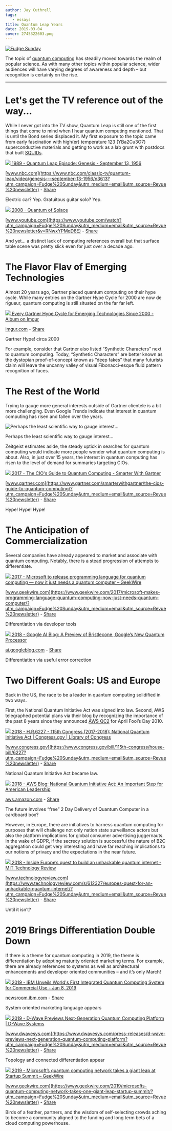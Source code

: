 ```yaml
--- 
author: Jay Cuthrell
tags:
   - essays
title: Quantum Leap Years 
date: 2019-03-04 
cover: 2745322603.png 
---
```


[![Fudge Sunday](https://s3.amazonaws.com/revue/profile_covers/images/000/000/668/cover/fudgesunday.png?1555458156) ](https://www.getrevue.co/profile/jaycuthrell?utm_campaign=Issue&utm_content=profileimage&utm_medium=email&utm_source=Fudge+Sunday)  
  
The topic of [quantum computing](https://en.wikipedia.org/wiki/Quantum_computing?utm_campaign=Fudge%20Sunday&utm_medium=email&utm_source=Revue%20newsletter) has steadily moved towards the realm of popular science. As with many other topics within popular science, wider audiences will have varying degrees of awareness and depth – but recognition is certainly on the rise.  
  
* * *  
  
# Let's get the TV reference out of the way...  
  
While I never got into the TV show, Quantum Leap is still one of the first things that come to mind when I hear quantum computing mentioned. That is until the Bond series displaced it. My first exposure to the topic came from early fascination with high(er) temperature 123 (YBa2Cu3O7) superconductive materials and getting to work as a lab grunt with postdocs that built [SQUIDs](http://digests.fudgesunday.com/issues/virtual-reality-80s-and-90s-nostalgia-41351?utm_campaign=Fudge%20Sunday&utm_medium=email&utm_source=Revue%20newsletter).  
  
[![](https://s3.amazonaws.com/revue/items/images/004/310/592/thumb/140314_2757998_Genesis___September_13__1956_anvver_1.jpg?1551672149) ](https://www.nbc.com/classic-tv/quantum-leap/video/genesis---september-13-1956/n3613?utm_campaign=Fudge%20Sunday&utm_medium=email&utm_source=Revue%20newsletter)[1989 - Quantum Leap Episode: Genesis - September 13, 1956](https://www.nbc.com/classic-tv/quantum-leap/video/genesis---september-13-1956/n3613?utm_campaign=Fudge%20Sunday&utm_medium=email&utm_source=Revue%20newsletter)

[www.nbc.com](https://www.nbc.com/classic-tv/quantum-leap/video/genesis---september-13-1956/n3613?utm_campaign=Fudge%20Sunday&utm_medium=email&utm_source=Revue%20newsletter) - [Share](http://rev.vu/P9X3r8?utm_campaign=Issue&utm_content=share&utm_medium=email&utm_source=Fudge+Sunday)

Electric car? Yep. Gratuitous guitar solo? Yep.  
  
[![](https://s3.amazonaws.com/revue/items/images/004/310/597/thumb/maxresdefault.jpg?1551672481) ](https://www.youtube.com/watch?utm_campaign=Fudge%20Sunday&utm_medium=email&utm_source=Revue%20newsletter&v=RNwxYPMqD8E)[2008 - Quantum of Solace](https://www.youtube.com/watch?utm_campaign=Fudge%20Sunday&utm_medium=email&utm_source=Revue%20newsletter&v=RNwxYPMqD8E)

[www.youtube.com](https://www.youtube.com/watch?utm_campaign=Fudge%20Sunday&utm_medium=email&utm_source=Revue%20newsletter&v=RNwxYPMqD8E) - [Share](http://rev.vu/Jy9aM1?utm_campaign=Issue&utm_content=share&utm_medium=email&utm_source=Fudge+Sunday)

And yet… a distinct lack of computing references overall but that surface
table scene was pretty slick even for just over a decade ago.  
  
# The Flavor Flav of Emerging Technologies  
  
Almost 20 years ago, Gartner placed quantum computing on their hype cycle.
While many entries on the Gartner Hype Cycle for 2000 are now de rigueur,
quantum computing is still situated on the far far left.  
  
[![](https://s3.amazonaws.com/revue/items/images/004/310/536/thumb/T4R2svz.jpg?1551670826) ](https://imgur.com/gallery/noBKI?utm_campaign=Fudge%20Sunday&utm_medium=email&utm_source=Revue%20newsletter)[Every Gartner Hype Cycle for Emerging Technologies Since 2000 - Album on Imgur](https://imgur.com/gallery/noBKI?utm_campaign=Fudge%20Sunday&utm_medium=email&utm_source=Revue%20newsletter)

[imgur.com](https://imgur.com/gallery/noBKI?utm_campaign=Fudge%20Sunday&utm_medium=email&utm_source=Revue%20newsletter) - [Share](http://rev.vu/jWdlqB?utm_campaign=Issue&utm_content=share&utm_medium=email&utm_source=Fudge+Sunday)

Gartner Hype! circa 2000  
  
For example, consider that Gartner also listed “Synthetic Characters” next to
quantum computing. Today, “Synthetic Characters” are better known as the
dystopian proof-of-concept known as “deep fakes” that many futurists claim
will leave the uncanny valley of visual Fibonacci-esque fluid pattern
recognition of faces.  
  
# The Rest of the World  
  
Trying to gauge more general interests outside of Gartner clientele is a bit
more challenging. Even Google Trends indicate that interest in quantum
computing has risen and fallen over the years.  
  
![Perhaps the least scientific way to gauge interest...](https://s3.amazonaws.com/revue/items/images/004/310/522/mail/Screenshot_from_2019-03-03_21-23-52.png?1551669965)

Perhaps the least scientific way to gauge interest...  
  
Zeitgeist estimates aside, the steady uptick in searches for quantum computing
would indicate more people wonder what quantum computing is about. Also, in
just over 15 years, the interest in quantum computing has risen to the level
of demand for summaries targeting CIOs.  
  
[![](https://s3.amazonaws.com/revue/items/images/004/310/524/thumb/PR_338248_CIOsGuideToQuantumComputing_EmergingTechHypeCycle.jpg?1551670080) ](https://www.gartner.com/smarterwithgartner/the-cios-guide-to-quantum-computing/?utm_campaign=Fudge%20Sunday&utm_medium=email&utm_source=Revue%20newsletter)[2017 - The CIO's Guide to Quantum Computing - Smarter With Gartner](https://www.gartner.com/smarterwithgartner/the-cios-guide-to-quantum-computing/?utm_campaign=Fudge%20Sunday&utm_medium=email&utm_source=Revue%20newsletter)

[www.gartner.com](https://www.gartner.com/smarterwithgartner/the-cios-guide-to-quantum-computing/?utm_campaign=Fudge%20Sunday&utm_medium=email&utm_source=Revue%20newsletter) - [Share](http://rev.vu/dM7aqG?utm_campaign=Issue&utm_content=share&utm_medium=email&utm_source=Fudge+Sunday)

Hype! Hype! Hype!  
  
  
# The Anticipation of Commercialization  
  
Several companies have already appeared to market and associate with quantum
computing. Notably, there is a stead progression of attempts to differentiate.  
  
[![](https://s3.amazonaws.com/revue/items/images/004/305/402/thumb/screenshot_317.png?1551503882) ](https://www.geekwire.com/2017/microsoft-makes-programming-language-quantum-computing-now-just-needs-quantum-computer/?utm_campaign=Fudge%20Sunday&utm_medium=email&utm_source=Revue%20newsletter)[2017 - Microsoft to release programming language for quantum computing — now it just needs a quantum computer – GeekWire](https://www.geekwire.com/2017/microsoft-makes-programming-language-quantum-computing-now-just-needs-quantum-computer/?utm_campaign=Fudge%20Sunday&utm_medium=email&utm_source=Revue%20newsletter)

[www.geekwire.com](https://www.geekwire.com/2017/microsoft-makes-programming-language-quantum-computing-now-just-needs-quantum-computer/?utm_campaign=Fudge%20Sunday&utm_medium=email&utm_source=Revue%20newsletter) - [Share](http://rev.vu/69kYN4?utm_campaign=Issue&utm_content=share&utm_medium=email&utm_source=Fudge+Sunday)

Differentiation via developer tools  
  
[![](https://s3.amazonaws.com/revue/items/images/004/310/564/thumb/image2.png?1551671363) ](https://ai.googleblog.com/2018/03/a-preview-of-bristlecone-googles-new.html?utm_campaign=Fudge%20Sunday&utm_medium=email&utm_source=Revue%20newsletter)[2018 - Google AI Blog: A Preview of Bristlecone, Google’s New Quantum Processor](https://ai.googleblog.com/2018/03/a-preview-of-bristlecone-googles-new.html?utm_campaign=Fudge%20Sunday&utm_medium=email&utm_source=Revue%20newsletter)

[ai.googleblog.com](https://ai.googleblog.com/2018/03/a-preview-of-bristlecone-googles-new.html?utm_campaign=Fudge%20Sunday&utm_medium=email&utm_source=Revue%20newsletter) - [Share](http://rev.vu/ae9n15?utm_campaign=Issue&utm_content=share&utm_medium=email&utm_source=Fudge+Sunday)

Differentiation via useful error correction  
  
# Two Different Goals: US and Europe  
  
Back in the US, the race to be a leader in quantum computing solidified in two
ways.

First, the National Quantum Initiative Act was signed into law. Second, AWS telegraphed potential plans via their blog by recognizing the importance of the past 8 years since they announced [AWS QC2](https://aws.amazon.com/blogs/aws/introducing-qc2-the-quantum-compute-cloud/?utm_campaign=Fudge%20Sunday&utm_medium=email&utm_source=Revue%20newsletter) for April Fool’s Day 2010.  
  
[![](https://s3.amazonaws.com/revue/items/images/004/305/406/thumb/FB_opengraph1200by630.jpg?1551504213) ](https://www.congress.gov/bill/115th-congress/house-bill/6227?utm_campaign=Fudge%20Sunday&utm_medium=email&utm_source=Revue%20newsletter)[2018 - H.R.6227 - 115th Congress (2017-2018): National Quantum Initiative Act | Congress.gov | Library of Congress](https://www.congress.gov/bill/115th-congress/house-bill/6227?utm_campaign=Fudge%20Sunday&utm_medium=email&utm_source=Revue%20newsletter)

[www.congress.gov](https://www.congress.gov/bill/115th-congress/house-bill/6227?utm_campaign=Fudge%20Sunday&utm_medium=email&utm_source=Revue%20newsletter) - [Share](http://rev.vu/M25jK5?utm_campaign=Issue&utm_content=share&utm_medium=email&utm_source=Fudge+Sunday)

National Quantum Initiative Act became law.  
  
[![](https://s3.amazonaws.com/revue/items/images/004/310/717/thumb/6288c174-a286-4b65-9b3b-6199bfdaa1e0.png?1551675281) ](https://aws.amazon.com/blogs/publicsector/national-quantum-initiative-act-an-important-step-for-american-leadership/?utm_campaign=Fudge%20Sunday&utm_medium=email&utm_source=Revue%20newsletter)[2018 - AWS Blog: National Quantum Initiative Act: An Important Step for American Leadership](https://aws.amazon.com/blogs/publicsector/national-quantum-initiative-act-an-important-step-for-american-leadership/?utm_campaign=Fudge%20Sunday&utm_medium=email&utm_source=Revue%20newsletter)

[aws.amazon.com](https://aws.amazon.com/blogs/publicsector/national-quantum-initiative-act-an-important-step-for-american-leadership/?utm_campaign=Fudge%20Sunday&utm_medium=email&utm_source=Revue%20newsletter) - [Share](http://rev.vu/najllZ?utm_campaign=Issue&utm_content=share&utm_medium=email&utm_source=Fudge+Sunday)

The future involves “free” 2 Day Delivery of Quantum Computer in a cardboard
box?  
  
However, in Europe, there are initiatives to harness quantum computing for
purposes that will challenge not only nation state surveillance actors but
also the platform implications for global consumer advertising juggernauts. In
the wake of GDPR, if the secrecy solution is successful the nature of B2C
aggregation could get very interesting and have far reaching implications to
our notions of privacy and the expectations in the near future.  
  
[![](https://s3.amazonaws.com/revue/items/images/004/310/547/thumb/unknown-5_3.jpg?1551670984) ](https://www.technologyreview.com/s/612327/europes-quest-for-an-unhackable-quantum-internet/?utm_campaign=Fudge%20Sunday&utm_medium=email&utm_source=Revue%20newsletter)[2018 - Inside Europe’s quest to build an unhackable quantum internet - MIT Technology Review](https://www.technologyreview.com/s/612327/europes-quest-for-an-unhackable-quantum-internet/?utm_campaign=Fudge%20Sunday&utm_medium=email&utm_source=Revue%20newsletter)

[www.technologyreview.com](https://www.technologyreview.com/s/612327/europes-quest-for-an-unhackable-quantum-internet/?utm_campaign=Fudge%20Sunday&utm_medium=email&utm_source=Revue%20newsletter) - [Share](http://rev.vu/4KZdAy?utm_campaign=Issue&utm_content=share&utm_medium=email&utm_source=Fudge+Sunday)

Until it isn’t?  
  
# 2019 Brings Differentiation Double Down  
  
If there is a theme for quantum computing in 2019, the theme is
differentiation by adopting maturity oriented marketing terms. For example,
there are already references to systems as well as architectural enhancements
and developer oriented communities – and it’s only March!  
  
[![](https://s3.amazonaws.com/revue/items/images/004/305/405/thumb/IBMQSystemOne.jpg?1551504097) ](https://newsroom.ibm.com/2019-01-08-IBM-Unveils-Worlds-First-Integrated-Quantum-Computing-System-for-Commercial-Use?utm_campaign=Fudge%20Sunday&utm_medium=email&utm_source=Revue%20newsletter)[2019 - IBM Unveils World's First Integrated Quantum Computing System for Commercial Use - Jan 8, 2019](https://newsroom.ibm.com/2019-01-08-IBM-Unveils-Worlds-First-Integrated-Quantum-Computing-System-for-Commercial-Use?utm_campaign=Fudge%20Sunday&utm_medium=email&utm_source=Revue%20newsletter)

[newsroom.ibm.com](https://newsroom.ibm.com/2019-01-08-IBM-Unveils-Worlds-First-Integrated-Quantum-Computing-System-for-Commercial-Use?utm_campaign=Fudge%20Sunday&utm_medium=email&utm_source=Revue%20newsletter) - [Share](http://rev.vu/GlGyem?utm_campaign=Issue&utm_content=share&utm_medium=email&utm_source=Fudge+Sunday)

System oriented marketing language appears  
  
[![](https://s3.amazonaws.com/revue/items/images/004/305/404/thumb/pegasus.png?1551503977) ](https://www.dwavesys.com/press-releases/d-wave-previews-next-generation-quantum-computing-platform?utm_campaign=Fudge%20Sunday&utm_medium=email&utm_source=Revue%20newsletter)[2019 - D-Wave Previews Next-Generation Quantum Computing Platform | D-Wave Systems](https://www.dwavesys.com/press-releases/d-wave-previews-next-generation-quantum-computing-platform?utm_campaign=Fudge%20Sunday&utm_medium=email&utm_source=Revue%20newsletter)

[www.dwavesys.com](https://www.dwavesys.com/press-releases/d-wave-previews-next-generation-quantum-computing-platform?utm_campaign=Fudge%20Sunday&utm_medium=email&utm_source=Revue%20newsletter) - [Share](http://rev.vu/P9XZnW?utm_campaign=Issue&utm_content=share&utm_medium=email&utm_source=Fudge+Sunday)

Topology and connected differentiation appear  
  
[![](https://s3.amazonaws.com/revue/items/images/004/310/546/thumb/190228-quantum.jpg?1551670903) ](https://www.geekwire.com/2019/microsofts-quantum-computing-network-takes-one-giant-leap-startup-summit/?utm_campaign=Fudge%20Sunday&utm_medium=email&utm_source=Revue%20newsletter)[2019 - Microsoft’s quantum computing network takes a giant leap at Startup Summit – GeekWire](https://www.geekwire.com/2019/microsofts-quantum-computing-network-takes-one-giant-leap-startup-summit/?utm_campaign=Fudge%20Sunday&utm_medium=email&utm_source=Revue%20newsletter)

[www.geekwire.com](https://www.geekwire.com/2019/microsofts-quantum-computing-network-takes-one-giant-leap-startup-summit/?utm_campaign=Fudge%20Sunday&utm_medium=email&utm_source=Revue%20newsletter) - [Share](http://rev.vu/69k3X2?utm_campaign=Issue&utm_content=share&utm_medium=email&utm_source=Fudge+Sunday)

Birds of a feather, partners, and the wisdom of self-selecting crowds aching
to become a community aligned to the funding and long term bets of a cloud
computing powerhouse.  
